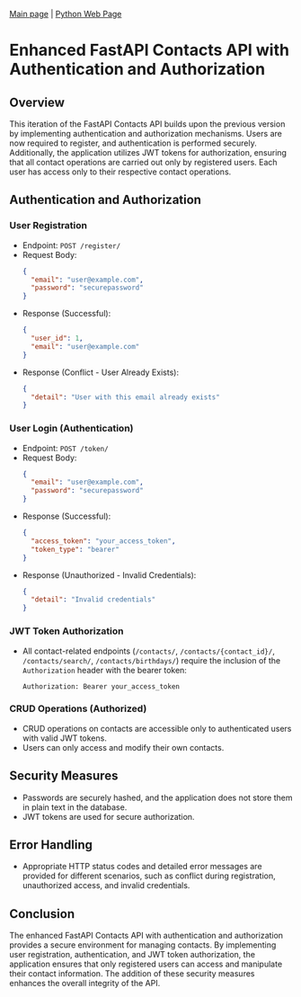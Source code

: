 [Main page](https://github.com/Nikita-devel) | [Python Web Page](https://github.com/Nikita-devel/Python_Web)

# Enhanced FastAPI Contacts API with Authentication and Authorization

## Overview

This iteration of the FastAPI Contacts API builds upon the previous version by implementing authentication and authorization mechanisms. Users are now required to register, and authentication is performed securely. Additionally, the application utilizes JWT tokens for authorization, ensuring that all contact operations are carried out only by registered users. Each user has access only to their respective contact operations.

## Authentication and Authorization

### User Registration

- Endpoint: `POST /register/`
- Request Body:
  ```json
  {
    "email": "user@example.com",
    "password": "securepassword"
  }
  ```
- Response (Successful):
  ```json
  {
    "user_id": 1,
    "email": "user@example.com"
  }
  ```
- Response (Conflict - User Already Exists):
  ```json
  {
    "detail": "User with this email already exists"
  }
  ```

### User Login (Authentication)

- Endpoint: `POST /token/`
- Request Body:
  ```json
  {
    "email": "user@example.com",
    "password": "securepassword"
  }
  ```
- Response (Successful):
  ```json
  {
    "access_token": "your_access_token",
    "token_type": "bearer"
  }
  ```
- Response (Unauthorized - Invalid Credentials):
  ```json
  {
    "detail": "Invalid credentials"
  }
  ```

### JWT Token Authorization

- All contact-related endpoints (`/contacts/`, `/contacts/{contact_id}/`, `/contacts/search/`, `/contacts/birthdays/`) require the inclusion of the `Authorization` header with the bearer token:
  ```
  Authorization: Bearer your_access_token
  ```

### CRUD Operations (Authorized)

- CRUD operations on contacts are accessible only to authenticated users with valid JWT tokens.
- Users can only access and modify their own contacts.

## Security Measures

- Passwords are securely hashed, and the application does not store them in plain text in the database.
- JWT tokens are used for secure authorization.

## Error Handling

- Appropriate HTTP status codes and detailed error messages are provided for different scenarios, such as conflict during registration, unauthorized access, and invalid credentials.

## Conclusion

The enhanced FastAPI Contacts API with authentication and authorization provides a secure environment for managing contacts. By implementing user registration, authentication, and JWT token authorization, the application ensures that only registered users can access and manipulate their contact information. The addition of these security measures enhances the overall integrity of the API.
